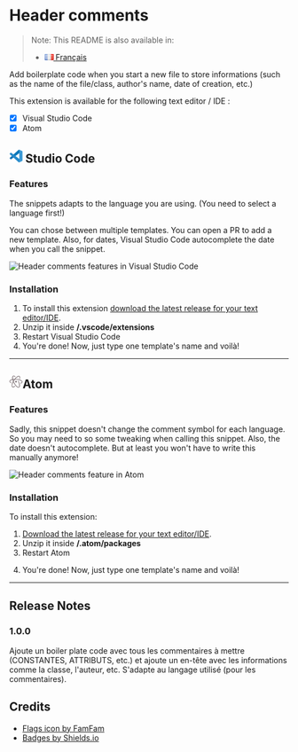 <!-- [![MIT Licence](https://img.shields.io/github/license/ttiki/creation-commentaires-cours)](https://github.com/Ttiki/creation-commentaires-cours/blob/master/LICENSE.md)
[![Latest version](https://img.shields.io/github/v/tag/Ttiki/creation-commentaires-cours)](https://github.com/Ttiki/creation-commentaires-cours/releases)
[![Downloads](https://img.shields.io/github/downloads/Ttiki/creation-commentaires-cours/total)](https://github.com/Ttiki/creation-commentaires-cours/releases)
[![Open Issue](https://img.shields.io/github/issues-raw/Ttiki/creation-commentaires-cours)](https://github.com/Ttiki/creation-commentaires-cours/issues)
[![Open PR](https://img.shields.io/github/issues-pr-raw/Ttiki/creation-commentaires-cours)](https://github.com/Ttiki/creation-commentaires-cours/pulls) -->

# Header comments

>Note: This README is also available in:
>- [![French](Res/media/icons/fr.gif) Français](Res/READMEs/README_fr.md)

Add boilerplate code when you start a new file to store informations (such as the name of the file/class, author's name, date of creation, etc.)

This extension is available for the following text editor / IDE :
- [x] Visual Studio Code
- [x] Atom

## <img src="https://raw.githubusercontent.com/devicons/devicon/master/icons/vscode/vscode-original.svg" width="24px" /> Studio Code

### Features
The snippets adapts to the language you are using. (You need to select a language first!)
<!--TODO: Change this section when the repo is init!-->
You can chose between multiple templates. You can open a PR to add a new template.
Also, for dates, Visual Studio Code autocomplete the date when you call the snippet. 

![Header comments features in Visual Studio Code](Res/media/gif/feature_vscode.gif)


### Installation

1. To install this extension [download the latest release for your text editor/IDE](https://github.com/Ttiki/header-comments/releases).
1. Unzip it inside **<user>/.vscode/extensions**
2. Restart Visual Studio Code
3. You're done! Now, just type one template's name and voilà!


---
## <img src="https://raw.githubusercontent.com/devicons/devicon/master/icons/atom/atom-original.svg" width="24px" />Atom

### Features
Sadly, this snippet doesn't change the comment symbol for each language. So you may need to so some tweaking when calling this snippet.
Also, the date doesn't autocomplete.
But at least you won't have to write this manually anymore!

![Header comments feature in Atom](Res/media/gif/features_atom.gif)


### Installation

To install this extension:
1. [Download the latest release for your text editor/IDE](https://github.com/Ttiki/header-comments/releases).
2. Unzip it inside **<user>/.atom/packages**
3. Restart Atom
<!--TODO: check this line after finishing the extension for Atom-->
<!--4. Check if enabled by going to : **File/Settings/Packages and search for header-comments-->
4. You're done! Now, just type one template's name and voilà!


---


## Release Notes

<!--TODO: Add latest release here when a new release rolls out!-->

### 1.0.0

Ajoute un boiler plate code avec tous les commentaires à mettre (CONSTANTES, ATTRIBUTS, etc.) et ajoute un en-tête avec les informations comme la classe, l'auteur, etc.
S'adapte au langage utilisé (pour les commentaires).

## Credits
- [Flags icon by FamFam](http://www.famfamfam.com)
- [Badges by Shields.io](https://shields.io/)